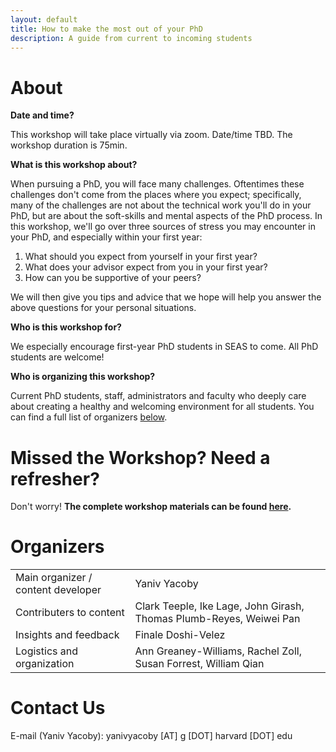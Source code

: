 ```yaml
---
layout: default
title: How to make the most out of your PhD
description: A guide from current to incoming students
---
```



# About

**Date and time?**

This workshop will take place virtually via zoom. 
Date/time TBD.
The workshop duration is 75min. 


**What is this workshop about?**

When pursuing a PhD, you will face many challenges.
Oftentimes these challenges don't come from the places where you expect;
specifically, many of the challenges are not about the technical work you'll do in your PhD,
but are about the soft-skills and mental aspects of the PhD process.
In this workshop, we'll go over three sources of stress you may encounter in your PhD,
and especially within your first year:

1. What should you expect from yourself in your first year?
2. What does your advisor expect from you in your first year?
3. How can you be supportive of your peers?

We will then give you tips and advice that we hope will help you
answer the above questions for your personal situations. 

**Who is this workshop for?**

We especially encourage first-year PhD students in SEAS to come. All PhD students are welcome!

**Who is organizing this workshop?**

Current PhD students, staff, administrators and faculty who deeply care about
creating a healthy and welcoming environment for all students. 
You can find a full list of organizers [below](#organizers).


# Missed the Workshop? Need a refresher?

Don't worry! **The complete workshop materials can be found [here](./guide.html).**


# Organizers    

<table>
<tbody>
<tr>
<td>Main organizer / content developer</td>
<td>Yaniv Yacoby</td>
</tr>
<tr>
<td>Contributers to content</td>
<td>Clark Teeple, Ike Lage, John Girash, Thomas Plumb-Reyes, Weiwei Pan</td>
</tr>
<tr>
<td>Insights and feedback</td>
<td>Finale Doshi-Velez</td>
</tr>
<tr>
<td>Logistics and organization</td>
<td>Ann Greaney-Williams, Rachel Zoll, Susan Forrest, William Qian</td>
</tr>
</tbody>
</table>



# Contact Us

E-mail (Yaniv Yacoby): yanivyacoby [AT] g [DOT] harvard [DOT] edu
